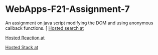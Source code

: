 # WebApps-F21-Assignment-7
An assignment on java script modifying the DOM and using anonymous callback functions.
[
[Hosted search at](https://44-563-webapps-f21.github.io/webapps-f21-assignment-7-deepthi39/search.html)

[Hosted Reaction at](https://44-563-webapps-f21.github.io/webapps-f21-assignment-7-deepthi39/stack.html)

[Hosted Stack at](https://44-563-webapps-f21.github.io/webapps-f21-assignment-7-deepthi39/reaction.html)